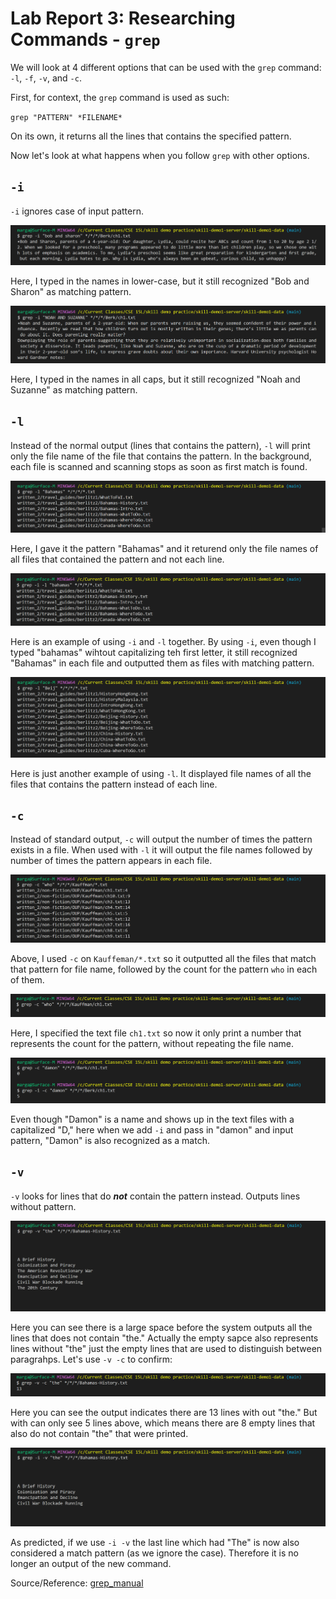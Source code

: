 Lab Report 3: Researching Commands - `grep`
===========================================

We will look at 4 different options that can be used with the `grep` command: `-l`, `-f`, `-v`, and `-c`.

First, for context, the `grep` command is used as such:

`grep "PATTERN" *FILENAME*`

On its own, it returns all the lines that contains the specified pattern.

Now let's look at what happens when you follow `grep` with other options.

`-i`
----

`-i` ignores case of input pattern. 

![grep-i1](grep-i1.png)

Here, I typed in the names in lower-case, but it still recognized "Bob and Sharon" as matching pattern.

![grep-i2](grep-i2.png)

Here, I typed in the names in all caps, but it still recognized "Noah and Suzanne" as matching pattern. 


`-l`
----

Instead of the normal output (lines that contains the pattern), `-l` will print only the file name of the file that contains the pattern. In the background, each file is scanned and scanning stops as soon as first match is found.

![grep-l1](grep-l1.png)

Here, I gave it the pattern "Bahamas" and it returend only the file names of all files that contained the pattern and not each line.

![grep-l-i](grep-l-i.png)

Here is an example of using `-i` and `-l` together. By using `-i`, even though I typed "bahamas" wihtout capitalizing teh first letter, it still recognized "Bahamas" in each file and outputted them as files with matching pattern.

![grep-l2](grep-l2.png)

Here is just another example of using `-l`. It displayed file names of all the files that contains the pattern instead of each line.


`-c`
----

Instead of standard output, `-c` will output the number of times the pattern exists in a file. When used with `-l` it will output the file names followed by number of times the pattern appears in each file.

![grep-c1](grep-c1.png)

Above, I used `-c` on `Kauffeman/*.txt` so it outputted all the files that match that pattern for file name, followed by the count for the pattern `who` in each of them. 

![grep-c2](grep-c2.png)

Here, I specified the text file `ch1.txt` so now it only print a number that represents the count for the pattern, without repeating the file name.

![grep-c-i](grep-c-i.png)

Even though "Damon" is a name and shows up in the text files with a capitalized "D," here when we add `-i` and pass in "damon" and input pattern, "Damon" is also recognized as a match. 

`-v`
----

`-v` looks for lines that do ***not*** contain the pattern instead. Outputs lines without pattern. 

![grep-v1](grep-v1.png)

Here you can see there is a large space before the system outputs all the lines that does not contain "the." Actually the empty sapce also represents lines without "the" just the empty lines that are used to distinguish between paragrahps. Let's use `-v -c` to confirm:

![grep-v-c](grep-v-c.png)

Here you can see the output indicates there are 13 lines with out "the." But with can only see 5 lines above, which means there are 8 empty lines that also do not contain "the" that were printed.

![grep-v-i](grep-v-i.png)

As predicted, if we use `-i -v` the last line which had "The" is now also considered a match pattern (as we ignore the case). Therefore it is no longer an output of the new command.


Source/Reference: [grep_manual](https://man7.org/linux/man-pages/man1/grep.1.html)
